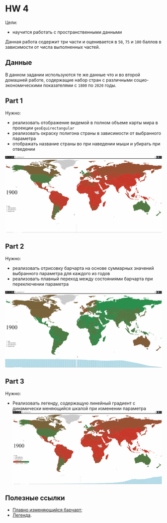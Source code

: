 # HW 4

Цели:

- научится работать с пространственными данными

Данная работа содержит три части и оценивается в `50`, `75` и `100` баллов в зависимости от числа выполненных частей.

## Данные

В данном задании используются те же данные что и во второй домашней работе, содержащие набор стран с различными социо-экономическими показателями с `1800` по `2020` годы.

## Part 1

Нужно:

- реализовать отображение видемой в полном объеме карты мира в проекции `geoEquirectangular`
- реализовать окраску полигона страны в зависимости от выбранного параметра
- отображать название страны во при наведении мыши и убирать при отведении  

![](screens/Part1.gif)

## Part 2

Нужно:

- реализовать отрисовку барчарта на основе суммарных значений выбранного параметра для каждого из годов
- реализовать плавный переход между состояниями барчарта при переключении параметра

![](screens/Part2.gif)

## Part 3

Нужно:

- Реализовать легенду, содержащую линейный градиент с динамически меняющийся шкалой при изменении параметра
![](screens/Part3.gif)

## Полезные ссылки

- [Плавно изменяющийся барчарт](https://www.d3-graph-gallery.com/graph/barplot_button_data_hard.html);
- [Легенда](https://bl.ocks.org/duspviz-mit/9b6dce37101c30ab80d0bf378fe5e583).